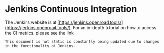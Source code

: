 # Jenkins Continuous Integration

The Jenkins website is at [https://jenkins.openroad.tools/](https://jenkins.openroad.tools/). 
For an in-depth tutorial on how to access the CI metrics, please see
the [link](https://docs.google.com/presentation/d/1kWHLjUBFcd0stnDaPNi_pt9WFrrsR7tQ95BGhT1yOvw/)

```{Note}
This document is not static is constantly being updated due to changes 
in the functionality of Jenkins.
```
